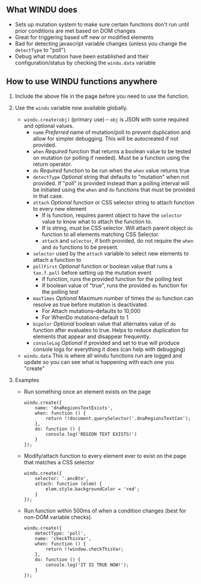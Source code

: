 ## What WINDU does ##

* Sets up mutation system to make sure certain functions don't run until prior conditions are met based on DOM changes
* Great for triggering based off new or modified elements
* Bad for detecting javascript variable changes (unless you change the `detectType` to "poll")
* Debug what mutation have been established and their configuration/status by checking the `windu.data` variable

## How to use WINDU functions anywhere ##

1. Include the above file in the page before you need to use the function.

2. Use the `windu` variable now available globally. 
    * `windu.create(obj)` (primary use) – `obj` is JSON with some required and optional values.
        * `name` *Preferred* name of mutation/poll to prevent duplication and allow for simpler debugging. This will be autocreated if not provided.
        * `when` *Required* function that returns a boolean value to be tested on mutation (or polling if needed). Must be a function using the return operator.
        * `do` *Required* function to be run when the `when` value returns true
        * `detectType` *Optional* string that defaults to "mutation" when not provided. If "poll" is provided instead than a polling interval will be initiated using the `when` and `do` functions that must be provided in that case.
        * `attach` *Optional* function or CSS selector string to attach function to every new element
            * If is function, requires parent object to have the `selector` value to know what to attach the function to.
            * If is string, must be CSS selector. Will attach parent object `do` function to all elements matching CSS Selector.
            * `attach` and `selector`, if both provided, do not require the `when` and `do` functions to be present.
        * `selector` used by the `attach` variable to select new elements to attach a function to
        * `pollFirst` *Optional* function or boolean value that runs a `tao.f.poll` before setting up the mutation event
            * If function, runs the provided function for the polling test
            * If boolean value of "true", runs the provided `do` function for the polling test
        * `maxTimes` *Optional* Maximum number of times the `do` function can resolve as true before mutation is deactivated. 
            * For Attach mutations–defaults to 10,000
            * For WhenDo mutations-default to 1
        * `bipolor` *Optional* boolean value that alternates value of `do` function after evaluates to true. Helps to reduce duplication for elements that appear and disappear frequently. 
        * `consoleLog` *Optional* if provided and set to true will produce console logs for everything it does (can help with debugging)
    * `windu.data` This is where all windu functions run are logged and update so you can see what is happening with each one you "create"
    
3. Examples
    * Run something once an element exists on the page
        ```
        windu.create({
            name: 'dnaRegionsTextExists',
            when: function () {
                return !!document.querySelector('.dnaRegionsTextCon');
            },
            do: function () {
                console.log('REGION TEXT EXISTS!')
            }
        });
        ```
    * Modify/attach function to every element ever to exist on the page that matches a CSS selector
        ```
        windu.create({
            selector: '.ancBtn',
            attach: function (elem) {
                elem.style.backgroundColor = 'red';
            }
        });
        ```
    * Run function within 500ms of when a condition changes (best for non-DOM variable checks).
        ```
        windu.create({
            detectType: 'poll',
            name: 'checkThisVar',
            when: function () {
                return !!window.checkThisVar;
            },
            do: function () {
                console.log('IT IS TRUE NOW!');
            }
        });
        ```
